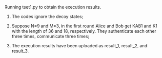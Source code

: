 Running tset1.py to obtain the execution results.

1. The codes ignore the decoy states;

2. Suppose N=9 and M=3, in the first round Alice and Bob get KAB1 and K1 with the length of 36 and 18, respectively. They authenticate each other three times, communicate three times;

3. The execution results have been uploaded as result_1, result_2, and result_3.
